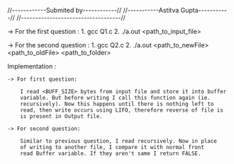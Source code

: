 //------------Submited by------------//
//-----------Astitva Gupta-----------//
//-----------------------------------//

-> For the first question :
	1. gcc Q1.c
	2. ./a.out <path_to_input_file>

-> For the second question :
	1. gcc Q2.c
	2. ./a.out <path_to_newFile> <path_to_oldFile> <path_to_folder>

Implementation :

	-> For first question:

		I read <BUFF_SIZE> bytes from input file and store it into buffer
		variable. But before writing I call this function again (ie.
		recursively). Now this happens until there is nothing left to
		read, then write occurs using LIFO, therefore reverse of file is
		is present in Output file.

	-> For second question:

		Similar to previous question, I read recursively. Now in place 
		of writing to another file, I compare it with normal front
		read Buffer variable. If they aren't same I return FALSE. 
